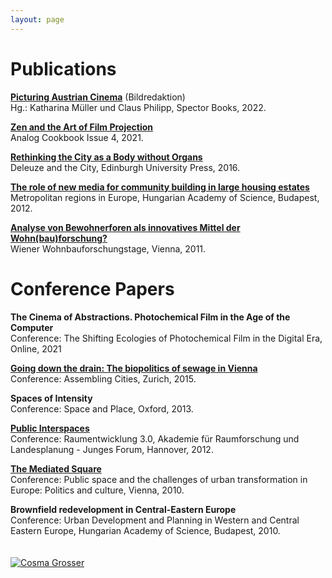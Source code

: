 ```yaml
---
layout: page
---
```


# Publications

<strong><a href="https://spectorbooks.com/picturing-austrian-cinema-de" rel="noopener noreferrer" target="_blank">Picturing Austrian Cinema</a></strong> (Bildredaktion)<br>
Hg.: Katharina Müller und Claus Philipp, Spector Books, 2022.

<strong><a href="https://analog-cookbook.myshopify.com/" rel="noopener noreferrer" target="_blank">Zen and the Art of Film Projection</a></strong><br>
Analog Cookbook Issue 4, 2021.

<strong><a href="https://www.jstor.org/stable/10.3366/j.ctt1bh2hh5" rel="noopener noreferrer" target="_blank">Rethinking the City as a Body without Organs</a></strong><br>
Deleuze and the City, Edinburgh University Press, 2016.

<strong><a href=" https://ubdata.univie.ac.at/AC10789017" rel="noopener noreferrer" target="_blank">The role of new media for community building in large housing estates</a></strong><br>
Metropolitan regions in Europe, Hungarian Academy of Science, Budapest, 2012.

<strong><a href="https://www.wohnbauforschung.at/index.php?id=446" rel="noopener noreferrer" target="_blank">Analyse von Bewohnerforen als innovatives Mittel der Wohn(bau)forschung?</a></strong><br>
Wiener Wohnbauforschungstage, Vienna, 2011.

# Conference Papers

<strong>The Cinema of Abstractions. Photochemical Film in the Age of the Computer</strong><br>
Conference: The Shifting Ecologies of Photochemical Film in the Digital Era, Online, 2021

<strong><a href="https://ethz.ch/content/dam/ethz/special-interest/arch/ncl/eth-case-dam/documents/veranstaltungen/2015/assembling-cities-conference-sts-theories-and-methodologies-in-planning-studies/assemblingcities_flyer_a4_druckauflage60.pdf" rel="noopener noreferrer" target="_blank">Going down the drain: The biopolitics of sewage in Vienna</a></strong><br>
Conference: Assembling Cities, Zurich, 2015.

<strong>Spaces of Intensity</strong><br>
Conference: Space and Place, Oxford, 2013.

<strong><a href="https://www.arl-net.de/system/files/120410_jf2012_arbeitsgruppen2.pdf" rel="noopener noreferrer" target="_blank">Public Interspaces</a></strong><br>
Conference: Raumentwicklung 3.0, Akademie für Raumforschung und Landesplanung - Junges Forum, Hannover, 2012.

<strong><a href="https://skuor.tuwien.ac.at/wp-content/uploads/ENC_folder.pdf" rel="noopener noreferrer" target="_blank">The Mediated Square</a></strong><br>
Conference: Public space and the challenges of urban transformation in Europe: Politics and culture, Vienna, 2010.

<strong>Brownfield redevelopment in Central-Eastern Europe</strong><br>
Conference: Urban Development and Planning in Western and Central Eastern Europe, Hungarian Academy of Science, Budapest, 2010.<br>
<br>
<br>
<a class="img" href="./assets/img/Zen.png"><img class="solo" src="./assets/img/Zen.png" alt="Cosma Grosser" title=""/></a><br>

